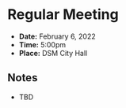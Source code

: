 # Regular Meeting

- **Date:** February 6, 2022
- **Time:** 5:00pm
- **Place:** DSM City Hall

## Notes

- TBD
